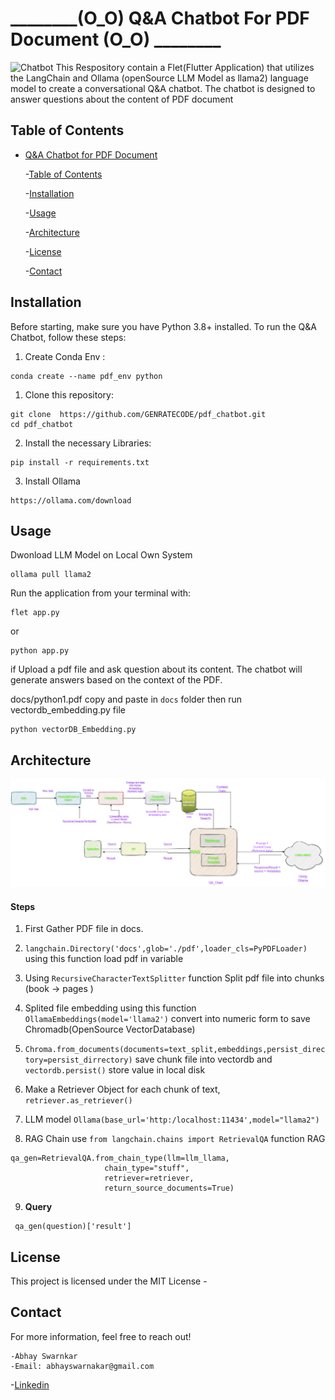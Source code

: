 # ________(O_O) Q&A Chatbot For PDF Document (O_O) ________

![Chatbot](https://miro.medium.com/v2/resize:fit:1400/0*Iy9LzhTAPht6ghwU.png)
This Respository contain a Flet(Flutter Application) that utilizes the LangChain and Ollama (openSource LLM Model as llama2) language model to create a conversational Q&A chatbot. The chatbot is designed to answer questions about the content of PDF document

## Table of  Contents
- [Q&A Chatbot for PDF  Document](#qa-chatbot-for-pdf-document)

    -[Table of Contents](#table-of-contents)

    -[Installation](#installation)
    
    -[Usage](#usage)

    -[Architecture](#architecture)

    -[License](#license)

    -[Contact](#contact)

## Installation

Before starting, make sure you have Python 3.8+ installed. To run the Q&A Chatbot, follow these steps:
1. Create Conda Env :
 ```
 conda create --name pdf_env python
 ```
1. Clone this repository:
```
git clone  https://github.com/GENRATECODE/pdf_chatbot.git
cd pdf_chatbot
```
2. Install the necessary Libraries:
```
pip install -r requirements.txt
```
3. Install Ollama
```
https://ollama.com/download
```

## Usage
 Dwonload LLM Model on Local Own System
```
ollama pull llama2
```
Run the application from your terminal with:
```
flet app.py
```
or 
```
python app.py
```
if Upload a pdf file and ask question about its content. The chatbot will generate answers based  on the context of the PDF.

docs/python1.pdf
copy and paste in ```docs``` folder
then run vectordb_embedding.py file 

```
python vectorDB_Embedding.py
```

## Architecture
![Architecture Diagram](images/arche.png)

#### Steps

 1. First Gather PDF file in docs.

 2.  ```langchain.Directory('docs',glob='./pdf',loader_cls=PyPDFLoader)``` using this function load pdf in variable
 3. Using ```RecursiveCharacterTextSplitter``` function Split pdf file into chunks (book -> pages )
 4. Splited file embedding using this function ```OllamaEmbeddings(model='llama2')``` convert into numeric form to save Chromadb(OpenSource VectorDatabase)
 5. ```Chroma.from_documents(documents=text_split,embeddings,persist_directory=persist_dirrectory)``` save chunk file into vectordb and ```vectordb.persist()``` store value in local disk 

 6. Make a Retriever  Object for each chunk of text,
 ```retriever.as_retriever()```
 7. LLM model ```Ollama(base_url='http:/localhost:11434',model="llama2")```
 8. RAG Chain use ```from langchain.chains import RetrievalQA``` function RAG 
 ```
 qa_gen=RetrievalQA.from_chain_type(llm=llm_llama,
                      chain_type="stuff",
                      retriever=retriever,
                      return_source_documents=True)
````
9.  **Query**

```
 qa_gen(question)['result'] 

```

## License
This  project is licensed under the MIT License -


## Contact
For more information, feel free to reach out!

    -Abhay Swarnkar
    -Email: abhayswarnakar@gmail.com
    
-[Linkedin](https://www.linkedin.com/in/bhayswarnakarml/)
